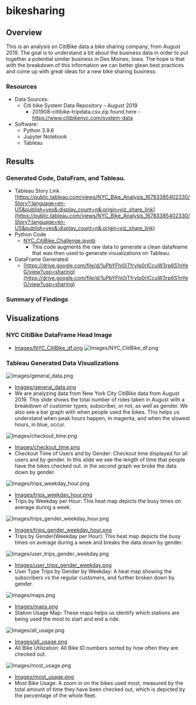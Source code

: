 # bikesharing

## Overview 
This is an analysis on CitiBike data a bike sharing company, from August 2019. The goal is to understand a bit about the business data in order to put together a potential similar business in Des Moines, Iowa. The hope is that with the breakdown of this information we can better glean best practices and come up with great ideas for a new bike sharing business.

### Resources
- Data Sources: 
    - Citi bike System Data Repository – August 2019 
       - 201908-citibike-tripdata.csv.zip found here - https://www.citibikenyc.com/system-data
- Software:
    - Python 3.9.6 
    - Jupyter Notebook
    - Tableau 

## Results

### Generated Code, DataFram, and Tableau. 
- Tableau Story Link 
[https://public.tableau.com/views/NYC_Bike_Analysis_16783385402330/Story?:language=en-US&publish=yes&:display_count=n&:origin=viz_share_link](https://public.tableau.com/views/NYC_Bike_Analysis_16783385402330/Story?:language=en-US&publish=yes&:display_count=n&:origin=viz_share_link)
- Python Code 
    - [NYC_CitiBike_Challenge.ipynb](NYC_CitiBike_Challenge.ipynb)
        - This code augments the raw data to generate a clean datafeame that was then used to generate visualizations on Tableau.
- DataFrame Generated:
    - [https://drive.google.com/file/d/1uPbYFhi0iTfryIp0rlCcuW3rp6S1nYeG/view?usp=sharing](https://drive.google.com/file/d/1uPbYFhi0iTfryIp0rlCcuW3rp6S1nYeG/view?usp=sharing) 

### Summary of Findings 


## Visualizations 

### NYC CitiBike DataFrame Head Image 
- [Images/NYC_CitiBike_df.png](Images/NYC_CitiBike_df.png)
![Images/NYC_CitiBike_df.png](Images/NYC_CitiBike_df.png)

### Tableau Generated Data Visualizations 

![Images/general_data.png](Images/general_data.png)
- [Images/general_data.png](Images/general_data.png)
- We are analyzing data from New York City CitiBike data from August 2019. This slide shows the total number of rides taken in August with a breakdown of customer types; subscriber, or not, as well as gender. We also see a bar graph with when people used the bikes. This helps us understand when peak hours happen, in magenta, and when the slowest hours, in blue, occur. 


![Images/checkout_time.png](Images/checkout_time.png)
- [Images/checkout_time.png](Images/checkout_time.png)
- Checkout Time of Users and by Gender: Checkout time displayed for all users and by gender. In this slide we see the length of time that people have the bikes checked out. in the second graph we broke the data down by gender.  


![Images/trips_weekday_hour.png](Images/trips_weekday_hour.png)
- [Images/trips_weekday_hour.png](Images/trips_weekday_hour.png)
- Trips by Weekday per Hour: This heat map depicts the busy times on average during a week.


![Images/trips_gender_weekday_hour.png](Images/trips_gender_weekday_hour.png)
- [Images/trips_gender_weekday_hour.png](Images/trips_gender_weekday_hour.png)
- Trips by Gender(Weekday per Hour): This heat map depicts the busy times on average during a week and breaks the data down by gender. 


![Images/user_trips_gender_weekday.png](Images/user_trips_gender_weekday.png)
- [Images/user_trips_gender_weekday.png](Images/user_trips_gender_weekday.png)
- User Type Trips by Gender by Weekday: A heat map showing the subscribers vs the regular customers, and further broken down by gender. 


![Images/maps.png](Images/maps.png)
- [Images/maps.png](Images/maps.png)
- Station Usage Map:  These maps helps us identify which stations are being used the most to start and end a ride.
 

![Images/all_usage.png](Images/all_usage.png)
- [Images/all_usage.png](Images/all_usage.png)
- All Bike Utilization: All Bike ID numbers sorted by how often they are checked out.  
 

![Images/most_usage.png](Images/most_usage.png)
- [Images/most_usage.png](Images/most_usage.png)
- Most Bike Usage: A zoom in on the bikes used most, measured by the total amount of time they have been checked out, which is depicted by the percentage of the whole fleet. 





